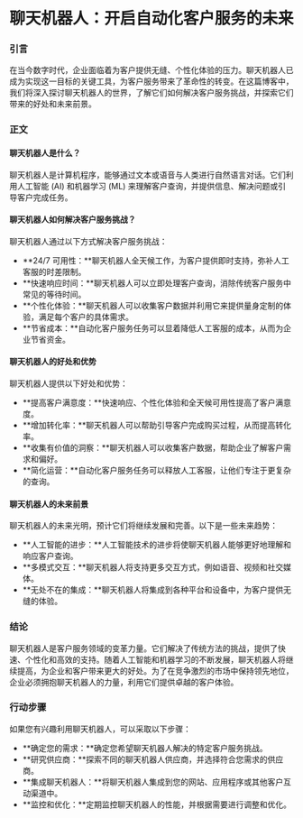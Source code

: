 # 聊天机器人：开启自动化客户服务的未来

### 引言

在当今数字时代，企业面临着为客户提供无缝、个性化体验的压力。聊天机器人已成为实现这一目标的关键工具，为客户服务带来了革命性的转变。在这篇博客中，我们将深入探讨聊天机器人的世界，了解它们如何解决客户服务挑战，并探索它们带来的好处和未来前景。

### 正文

#### 聊天机器人是什么？

聊天机器人是计算机程序，能够通过文本或语音与人类进行自然语言对话。它们利用人工智能 (AI) 和机器学习 (ML) 来理解客户查询，并提供信息、解决问题或引导客户完成任务。

#### 聊天机器人如何解决客户服务挑战？

聊天机器人通过以下方式解决客户服务挑战：

- **24/7 可用性：**聊天机器人全天候工作，为客户提供即时支持，弥补人工客服的时差限制。
- **快速响应时间：**聊天机器人可以立即处理客户查询，消除传统客户服务中常见的等待时间。
- **个性化体验：**聊天机器人可以收集客户数据并利用它来提供量身定制的体验，满足每个客户的具体需求。
- **节省成本：**自动化客户服务任务可以显着降低人工客服的成本，从而为企业节省资金。

#### 聊天机器人的好处和优势

聊天机器人提供以下好处和优势：

- **提高客户满意度：**快速响应、个性化体验和全天候可用性提高了客户满意度。
- **增加转化率：**聊天机器人可以帮助引导客户完成购买过程，从而提高转化率。
- **收集有价值的洞察：**聊天机器人可以收集客户数据，帮助企业了解客户需求和偏好。
- **简化运营：**自动化客户服务任务可以释放人工客服，让他们专注于更复杂的查询。

#### 聊天机器人的未来前景

聊天机器人的未来光明，预计它们将继续发展和完善。以下是一些未来趋势：

- **人工智能的进步：**人工智能技术的进步将使聊天机器人能够更好地理解和响应客户查询。
- **多模式交互：**聊天机器人将支持更多交互方式，例如语音、视频和社交媒体。
- **无处不在的集成：**聊天机器人将集成到各种平台和设备中，为客户提供无缝的体验。

### 结论

聊天机器人是客户服务领域的变革力量。它们解决了传统方法的挑战，提供了快速、个性化和高效的支持。随着人工智能和机器学习的不断发展，聊天机器人将继续提高，为企业和客户带来更大的好处。为了在竞争激烈的市场中保持领先地位，企业必须拥抱聊天机器人的力量，利用它们提供卓越的客户体验。

### 行动步骤

如果您有兴趣利用聊天机器人，可以采取以下步骤：

- **确定您的需求：**确定您希望聊天机器人解决的特定客户服务挑战。
- **研究供应商：**探索不同的聊天机器人供应商，并选择符合您需求的供应商。
- **集成聊天机器人：**将聊天机器人集成到您的网站、应用程序或其他客户互动渠道中。
- **监控和优化：**定期监控聊天机器人的性能，并根据需要进行调整和优化。
